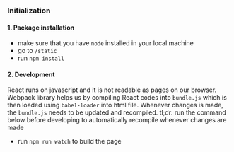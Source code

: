 ### Initialization

#### 1. Package installation
- make sure that you have `node` installed in your local machine
- go to `/static`
- run `npm install`

#### 2. Development
React runs on javascript and it is not readable as pages on our browser. Webpack library helps us by compiling React codes into `bundle.js` which is then loaded using `babel-loader` into html file. Whenever changes is made, the `bundle.js` needs to be updated and recompiled.
tl;dr: run the command below before developing to automatically recompile whenever changes are made
- run `npm run watch` to build the page